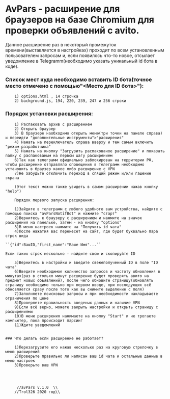# AvPars - расширение для браузеров на базе Chromium для проверки объявлений с avito. 

Данное расширение раз в некоторый промежуток времени(выставляется в настройках) проходит по всем установленным пользователем запросам и, если появилось что-то новое, отсылает уведомление в Telegramm(необходимо указать уникальный id бота в коде).

### Список мест куда необходимо вставить ID бота(точное место отмечено с помощью"<Место для ID бота>"):

		1) options.html , 14 строчка
		2) background.js, 194, 220, 239, 247 и 256 строки
		
### Порядок установки расширения:
		
		1) Распаковать архив с расширением
		2) Открыть браузер
		3) В браузере наобходимо открыть меню(три точки на панеле справа) и переидти "дополнительные инструменты">"расширения" 
		4) Нажать на переключатель справа вверху и тем самым включить "режим разработчика" 
		5) Нажать на кнопку "Загрузить распакованое расширение" и показать папку с распакованым на первом шагу расширением 
		6)Так как телеграмм официально заблокирован на территории РФ, чтобы расширение отправляло оповещения в телеграмм необходимо установить в браузер какое либо расширение с VPN
		7)Не забудьте отключить переход в спящий режим и/или гашение экрана
		
		(Этот текст можно также увидеть в самом расширении нажав кнопку "help")
		
		Порядок первого запуска расширения:
		
		1)Зайдите в телеграмм с любого удобного вам устройства, найдите с помощью поиска "avParsNotifBot" и нажмите "старт" 
		2)Вернитесь к браузеру с расширением и нажмите на значок расширения на панельке, затем - на кнопку "options" 
		3)В меню настроек нажмите на "Получить id чата" 
		4)После нажатия вас перенесет на сайт, где будет буквально пара строк вида 
	
	``{"id":ВашID,"first_name":"Ваше Имя"...``

	Если таких строк несколько - найдите свою и скопируйте ID
	
		5)Вернитесь в настройки и введите свежеполученный ID в поле "ID чата" 
		6)Введите необходимое количество запросов и частоту обновления в минутах(раз в столько минут расширение будет проверять авито на предмет новых объявлений), после чего обновите страницу(обновлять страницу необходимо только при первом вводе, при последующих всё обновляется сразу после того как вы снимите выделение с поля) 
		7)Заполняете поисковые запросы и при необходимости накладываете ограничения по цене 
		8)Проверяете правильность введеных данных и наличие VPN 
		9)Если всё верно, можете закрыть настройки и открыть страницу с расширениями 
		10)В меню расширения нажимаете на кнопку "Start" и не трогаете компьютер, пока происходит парсинг 
		11)Ждите уведомлений 
		
		
	### Что делать если расширение не работает?
	
		1)Перезагрузите его нажав несколько раз на круговую стрелочку в меню расширений
		2)Проверьте правильно ли написан ваш id чата и остальные данные в меню настроек
		3)Проверьте ваш VPN
		
		
		

	  	 //avPars v.1.0  \\
		//Trol326 2020 год\\
